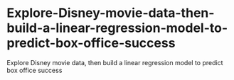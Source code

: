 # Explore-Disney-movie-data-then-build-a-linear-regression-model-to-predict-box-office-success
Explore Disney movie data, then build a linear regression model to predict box office success

